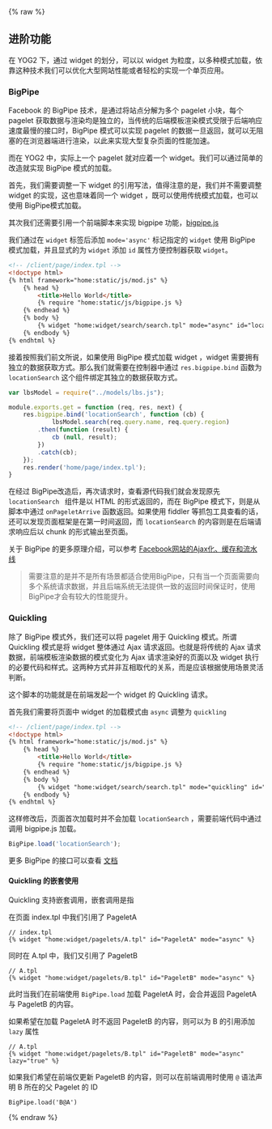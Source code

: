 ---
---
{% raw %}


## 进阶功能

在 YOG2 下，通过 widget 的划分，可以以 widget 为粒度，以多种模式加载，依靠这种技术我们可以优化大型网站性能或者轻松的实现一个单页应用。

### BigPipe

Facebook 的 BigPipe 技术，是通过将站点分解为多个 pagelet 小块，每个pagelet 获取数据与渲染均是独立的，当传统的后端模板渲染模式受限于后端响应速度最慢的接口时，BigPipe 模式可以实现 pagelet 的数据一旦返回，就可以无阻塞的在浏览器端进行渲染，以此来实现大型复杂页面的性能加速。

而在 YOG2 中，实际上一个 pagelet 就对应着一个 widget。我们可以通过简单的改造就实现 BigPipe 模式的加载。

首先，我们需要调整一下 widget 的引用写法，值得注意的是，我们并不需要调整 widget 的实现，这也意味着同一个 widget ，既可以使用传统模式加载，也可以使用 BigPipe模式加载。


其次我们还需要引用一个前端脚本来实现 bigpipe 功能，[bigpipe.js](https://github.com/fex-team/yog2-app-template/blob/master/client/static/js/bigpipe.js)

我们通过在 `widget` 标签后添加 `mode='async'` 标记指定的 `widget` 使用 BigPipe 模式加载，并且显式的为 `widget` 添加 `id` 属性方便控制器获取 `widget`。

```html
<!-- /client/page/index.tpl -->
<!doctype html>
{% html framework="home:static/js/mod.js" %}
    {% head %}
        <title>Hello World</title>
        {% require "home:static/js/bigpipe.js %}
    {% endhead %}
    {% body %}
        {% widget "home:widget/search/search.tpl" mode="async" id="locationSearch" %}
    {% endbody %}
{% endhtml %}
```

接着按照我们前文所说，如果使用 BigPipe 模式加载 widget ，widget 需要拥有独立的数据获取方式。那么我们就需要在控制器中通过 `res.bigpipe.bind` 函数为 `locationSearch` 这个组件绑定其独立的数据获取方式。

```javascript
var lbsModel = require("../models/lbs.js");

module.exports.get = function (req, res, next) {
    res.bigpipe.bind('locationSearch', function (cb) {
            lbsModel.search(req.query.name, req.query.region)
        .then(function (result) {
            cb (null, result);
        })
        .catch(cb);
    });
    res.render('home/page/index.tpl');
}
```

在经过 BigPipe改造后，再次请求时，查看源代码我们就会发现原先 `locationSearch ` 组件是以 HTML 的形式返回的，而在 BigPipe 模式下，则是从脚本中通过 `onPageletArrive` 函数返回。如果使用 fiddler 等抓包工具查看的话，还可以发现页面框架是在第一时间返回，而 `locationSearch` 的内容则是在后端请求响应后以 chunk 的形式输出至页面。

关于 BigPipe 的更多原理介绍，可以参考 [Facebook网站的Ajax化、缓存和流水线](http://velocity.oreilly.com.cn/2010/index.php?func=session&name=Facebook%E7%BD%91%E7%AB%99%E7%9A%84Ajax%E5%8C%96%E3%80%81%E7%BC%93%E5%AD%98%E5%92%8C%E6%B5%81%E6%B0%B4%E7%BA%BF)

> 需要注意的是并不是所有场景都适合使用BigPipe，只有当一个页面需要向多个系统请求数据，并且后端系统无法提供一致的返回时间保证时，使用BigPipe才会有较大的性能提升。

### Quickling

除了 BigPipe 模式外，我们还可以将 pagelet 用于 Quickling 模式。所谓 Quickling 模式是将 widget 整体通过 Ajax 请求返回。也就是将传统的 Ajax 请求数据，前端模板渲染数据的模式变化为 Ajax 请求渲染好的页面以及 widget 执行的必要代码和样式。这两种方式并非互相取代的关系，而是应该根据使用场景灵活判断。

这个脚本的功能就是在前端发起一个 widget 的 Quickling 请求。

首先我们需要将页面中 widget 的加载模式由 `async` 调整为 `quickling`

```html
<!-- /client/page/index.tpl -->
<!doctype html>
{% html framework="home:static/js/mod.js" %}
    {% head %}
        <title>Hello World</title>
        {% require "home:static/js/bigpipe.js %}
    {% endhead %}
    {% body %}
        {% widget "home:widget/search/search.tpl" mode="quickling" id="locationSearch" %}
    {% endbody %}
{% endhtml %}
```

这样修改后，页面首次加载时并不会加载 `locationSearch` ，需要前端代码中通过调用 bigpipe.js 加载。

```javascript
BigPipe.load('locationSearch');
```

更多 BigPipe 的接口可以查看 [文档](https://github.com/fex-team/yog2-app-template/tree/master/client/static/js)

#### Quickling 的嵌套使用

Quickling 支持嵌套调用，嵌套调用是指

在页面 index.tpl 中我们引用了 PageletA

```
// index.tpl
{% widget "home:widget/pagelets/A.tpl" id="PageletA" mode="async" %}
```

同时在 A.tpl 中，我们又引用了 PageletB

```
// A.tpl
{% widget "home:widget/pagelets/B.tpl" id="PageletB" mode="async" %}
```

此时当我们在前端使用 `BigPipe.load` 加载 PageletA 时，会合并返回 PageletA 与 PageletB 的内容。

如果希望在加载 PageletA 时不返回 PageletB 的内容，则可以为 B 的引用添加 `lazy` 属性

```
// A.tpl
{% widget "home:widget/pagelets/B.tpl" id="PageletB" mode="async" lazy="true" %}
```

如果我们希望在前端仅更新 PageletB 的内容，则可以在前端调用时使用 `@` 语法声明 B 所在的父 Pagelet 的 ID

```
BigPipe.load('B@A')
```

{% endraw %}
